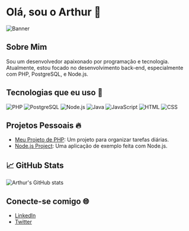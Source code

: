 # Olá, sou o Arthur 👋

![Banner](https://www.pxhere.com/en/photo/1088964)


## Sobre Mim

Sou um desenvolvedor apaixonado por programação e tecnologia. Atualmente, estou focado no desenvolvimento back-end, especialmente com PHP, PostgreSQL, e Node.js.

## Tecnologias que eu uso 🚀

![PHP](https://img.shields.io/badge/PHP-007BFF?style=for-the-badge&logo=php&logoColor=white)
![PostgreSQL](https://img.shields.io/badge/PostgreSQL-336791?style=for-the-badge&logo=postgresql&logoColor=white)
![Node.js](https://img.shields.io/badge/Node.js-339933?style=for-the-badge&logo=node.js&logoColor=white)
![Java](https://img.shields.io/badge/Java-FF0000?style=for-the-badge&logo=java&logoColor=white)
![JavaScript](https://img.shields.io/badge/JavaScript-F7DF1E?style=for-the-badge&logo=javascript&logoColor=black)
![HTML](https://img.shields.io/badge/HTML-FF0000?style=for-the-badge&logo=html5&logoColor=white)
![CSS](https://img.shields.io/badge/CSS-1572B6?style=for-the-badge&logo=css3&logoColor=white)

## Projetos Pessoais 🔥

- [Meu Projeto de PHP](https://github.com/ArtJord/phpDiariamente): Um projeto para organizar tarefas diárias.
- [Node.js Project](https://github.com/ArtJord/NodeJsProject): Uma aplicação de exemplo feita com Node.js.

## 📈 GitHub Stats

![Arthur's GitHub stats](https://github-readme-stats.vercel.app/api?username=ArtJord&show_icons=true&count_private=true&hide_title=true&hide=prs&theme=radical)

## Conecte-se comigo 🌐

- [LinkedIn](https://www.linkedin.com/in/arthur-link)
- [Twitter](https://twitter.com/arthur)
